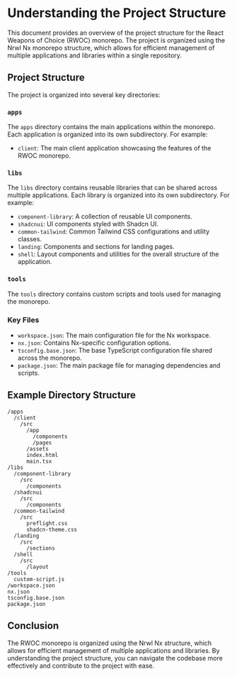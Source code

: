 # Understanding the Project Structure

This document provides an overview of the project structure for the React Weapons of Choice (RWOC) monorepo. The project is organized using the Nrwl Nx monorepo structure, which allows for efficient management of multiple applications and libraries within a single repository.

## Project Structure

The project is organized into several key directories:

### `apps`

The `apps` directory contains the main applications within the monorepo. Each application is organized into its own subdirectory. For example:

- `client`: The main client application showcasing the features of the RWOC monorepo.

### `libs`

The `libs` directory contains reusable libraries that can be shared across multiple applications. Each library is organized into its own subdirectory. For example:

- `component-library`: A collection of reusable UI components.
- `shadcnui`: UI components styled with Shadcn UI.
- `common-tailwind`: Common Tailwind CSS configurations and utility classes.
- `landing`: Components and sections for landing pages.
- `shell`: Layout components and utilities for the overall structure of the application.

### `tools`

The `tools` directory contains custom scripts and tools used for managing the monorepo.

### Key Files

- `workspace.json`: The main configuration file for the Nx workspace.
- `nx.json`: Contains Nx-specific configuration options.
- `tsconfig.base.json`: The base TypeScript configuration file shared across the monorepo.
- `package.json`: The main package file for managing dependencies and scripts.

## Example Directory Structure

```
/apps
  /client
    /src
      /app
        /components
        /pages
      /assets
      index.html
      main.tsx
/libs
  /component-library
    /src
      /components
  /shadcnui
    /src
      /components
  /common-tailwind
    /src
      preflight.css
      shadcn-theme.css
  /landing
    /src
      /sections
  /shell
    /src
      /layout
/tools
  custom-script.js
/workspace.json
nx.json
tsconfig.base.json
package.json
```

## Conclusion

The RWOC monorepo is organized using the Nrwl Nx structure, which allows for efficient management of multiple applications and libraries. By understanding the project structure, you can navigate the codebase more effectively and contribute to the project with ease.
